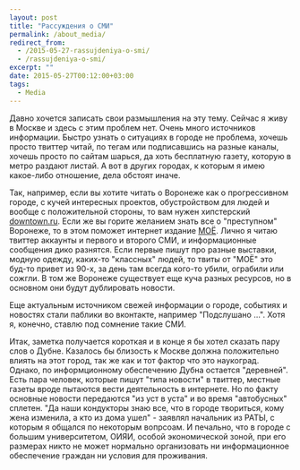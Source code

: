 ```yaml
---
layout: post
title: "Рассуждения о СМИ"
permalink: /about_media/
redirect_from:
  - /2015-05-27-rassujdeniya-o-smi/
  - /rassujdeniya-o-smi/
excerpt: ""
date: 2015-05-27T00:12:00+03:00
tags:
  - Media
---
```


  Давно хочется записать свои размышления на эту тему. Сейчас я живу в Москве и здесь с этим проблем нет. Очень много источников информации. Быстро узнать о ситуациях в городе не проблема, хочешь просто твиттер читай, по тегам или подписавшись на разные каналы, хочешь просто по сайтам шарься, да хоть бесплатную газету, которую в метро раздают листай. А вот в других городах, к которым я имею какое-либо отношение, дела обстоят иначе.

  Так, например, если вы хотите читать о Воронеже как о прогрессивном городе, с кучей интересных проектов, обустройством для людей и вообще с положительной стороны, то вам нужен хипстерский <a href="http://downtown.ru/voronezh/" target="_blank">downtown.ru</a>. Если же вы горите желанием знать все о "преступном" Воронеже, то в этом поможет интернет издание <a href="http://www.moe-online.ru/" target="_blank">МОЁ</a>. Лично я читаю твиттер аккаунты и первого и второго СМИ, и информационные сообщения дико разнятся. Если первые пишут про разные выставки, модную одежду, каких-то "классных" людей, то твиты от "МОЁ" это буд-то привет из 90-х, за день там всегда кого-то убили, ограбили или сожгли. В том же Воронеже существует еще куча разных ресурсов, но в основном они будут дублировать новости.

  Еще актуальным источником свежей информации о городе, событиях и новостях стали паблики во вконтакте, например "Подслушано ...". Хотя я, конечно, ставлю под сомнение такие СМИ.

  Итак, заметка получается короткая и в конце я бы хотел сказать пару слов о Дубне. Казалось бы близость к Москве должна положительно влиять на этот город, так же как и тот фактор что это наукоград. Однако, по информционному обеспечению Дубна остается "деревней". Есть пара человек, которые пишут "типа новости" в твиттер, местные газеты вроде пытаются вести деятельность в интернете. Но по факту основные новости передаются "из уст в уста" и во время "автобусных" сплетен. "Да наши кондукторы знаю все, что в городе твориться, кому жена изменила, а кто из дома ушел" - заявлял начальник из РАТЫ, с которым я общался по некоторым вопрсоам. И печально, что в городе с большим университетом, ОИЯИ, особой экономической зоной, при его размерах никто не может нормально организовать ни информационное обеспечение граждан ни условия для проживания.
